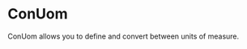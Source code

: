 # ConUom
ConUom allows you to define and convert between units of measure.
<!--stackedit_data:
eyJoaXN0b3J5IjpbLTEzMDkxMTM3MDZdfQ==
-->